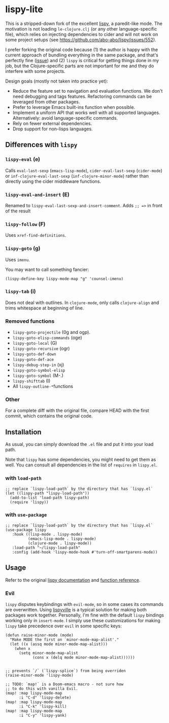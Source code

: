 # lispy-lite

This is a stripped-down fork of the excellent [lispy](https://github.com/abo-abo/lispy), a paredit-like mode.
The motivation is not loading `le-clojure.clj` (or any other language-specific file), which relies on injecting dependencies to cider and will not work on some project setups (see https://github.com/abo-abo/lispy/issues/552).

I prefer forking the original code because (1) the author is happy with the current approach of bundling everything in the same package, and that's perfectly fine ([issue](https://github.com/abo-abo/lispy/issues/74)) and (2) `lispy` is critical for getting things done in my job, but the Clojure-specific parts are not important for me and they do interfere with some projects.

Design goals (mostly not taken into practice yet):
- Reduce the feature set to navigation and evaluation functions. We don't need debugging and tags features. Refactoring commands can be leveraged from other packages.
- Prefer to leverage Emacs built-ins function when possible.
- Implement a uniform API that works well with all supported languages. Alternatively: avoid language-specific commands.
- Rely on fewer external dependencies.
- Drop support for non-lisps languages.

## Differences with `lispy`

### `lispy-eval` (e)
Calls `eval-last-sexp` (`emacs-lisp-mode`), `cider-eval-last-sexp` (`cider-mode`) or `inf-clojure-eval-last-sexp` (`inf-clojure-minor-mode`) rather than directly using the cider middleware functions.

### `lispy-eval-and-insert` (E)
Renamed to `lispy-eval-last-sexp-and-insert-comment`.
Adds `;; =>` in front of the result

### `lispy-follow` (F)
Uses `xref-find-definitions`.

### `lispy-goto` (g)
Uses `imenu`.

You may want to call something fancier:

``` emacs-lisp
(lispy-define-key lispy-mode-map "g" 'counsel-imenu)
```

### `lispy-tab` (i)
Does not deal with outlines.
In `clojure-mode`, only calls `clojure-align` and trims whitespace at beginning of line.

### Removed functions
- `lispy-goto-projectile` (0g and ogp).
- `lispy-goto-elisp-commands` (oge)
- `lispy-goto-local` (G)
- `lispy-goto-recursive` (ogr)
- `lispy-goto-def-down`
- `lispy-goto-def-ace`
- `lispy-debug-step-in` (xj)
- `lispy-goto-symbol-elisp`
- `lispy-goto-symbol` (M-.)
- `lispy-shifttab` (I)
- All `lispy-outline-*`functions

### Other
For a complete diff with the original file, compare HEAD with the first commit, which contains the original code.
    
## Installation
As usual, you can simply download the `.el` file and put it into your load path.

Note that `lispy` has some dependencies, you might need to get them as well.
You can consult all dependencies in the list of `requires` in `lispy.el`.

### with `load-path`

``` emacs-lisp
;; replace `lispy-load-path` by the directory that has `lispy.el`
(let ((lispy-path "lispy-load-path"))
  (add-to-list 'load-path lispy-path)
  (require 'lispy))
```

### with `use-package`

``` emacs-lisp
;; replace `lispy-load-path` by the directory that has `lispy.el`
(use-package lispy
   :hook ((lisp-mode . lispy-mode)
          (emacs-lisp-mode . lispy-mode)
          (clojure-mode . lispy-mode))
   :load-path "~/lispy-load-path"
   :config (add-hook 'lispy-mode-hook #'turn-off-smartparens-mode))
```

## Usage
Refer to the original [lispy documentation](https://github.com/abo-abo/lispy) and [function reference](http://oremacs.com/lispy/).

### Evil
`lispy` disputes keybindings with `evil-mode`, so in some cases its commands are overwritten.
Using [lispyville](https://github.com/noctuid/lispyville) is a typical solution for making both packages work together.
Personally, I'm fine with the default `lispy` bindings working only in `insert-mode`.
I simply use these customizations for making `lispy` take precedence over `evil` in some specific keys:

``` emacs-lisp
(defun raise-minor-mode (mode)
  "Make MODE the first on `minor-mode-map-alist'."
  (let ((x (assq mode minor-mode-map-alist)))
    (when x
      (setq minor-mode-map-alist
            (cons x (delq mode minor-mode-map-alist))))))
            
            
;; prevents `/` (`lispy-splice`) from being overriden
(raise-minor-mode 'lispy-mode)

;; TODO: `map!` is a Doom-emacs macro - not sure how
;; to do this with vanilla Evil.
(map! :map lispy-mode-map
      :i "C-d" 'lispy-delete)
(map! :map lispy-mode-map
      :i "C-k" 'lispy-kill)
(map! :map lispy-mode-map
      :i "C-y" 'lispy-yank)
```
